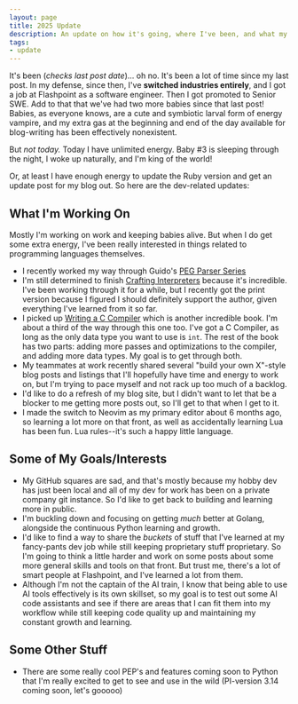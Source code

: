 ```yaml
---
layout: page
title: 2025 Update
description: An update on how it's going, where I've been, and what my plans are.
tags:
- update
---
```


It's been (_checks last post date_)... oh no. It's been a lot of time since my
last post. In my defense, since then, I've **switched industries entirely**, and
I got a job at Flashpoint as a software engineer. Then I got promoted to Senior
SWE. Add to that that we've had two more babies since that last post! Babies, as
everyone knows, are a cute and symbiotic larval form of energy vampire, and my
extra gas at the beginning and end of the day available for blog-writing has
been effectively nonexistent.

But _not today._ Today I have unlimited energy. Baby #3 is sleeping through the
night, I woke up naturally, and I'm king of the world!

Or, at least I have enough energy to update the Ruby version and get an update
post for my blog out. So here are the dev-related updates:

## What I'm Working On

Mostly I'm working on work and keeping babies alive. But when I do get some
extra energy, I've been really interested in things related to programming
languages themselves.

- I recently worked my way through Guido's
  [PEG Parser Series](https://medium.com/@gvanrossum_83706/peg-parsing-series-de5d41b2ed60)
- I'm still determined to finish
  [Crafting Interpreters](https://craftinginterpreters.com/) because it's
  incredible. I've been working through it for a while, but I recently got the
  print version because I figured I should definitely support the author, given
  everything I've learned from it so far.
- I picked up [Writing a C Compiler](https://nostarch.com/writing-c-compiler)
  which is another incredible book. I'm about a third of the way through this
  one too. I've got a C Compiler, as long as the only data type you want to use
  is `int`. The rest of the book has two parts: adding more passes and
  optimizations to the compiler, and adding more data types. My goal is to get
  through both.
- My teammates at work recently shared several "build your own X"-style blog
  posts and listings that I'll hopefully have time and energy to work on, but
  I'm trying to pace myself and not rack up too much of a backlog.
- I'd like to do a refresh of my blog site, but I didn't want to let that be a
  blocker to me getting more posts out, so I'll get to that when I get to it.
- I made the switch to Neovim as my primary editor about 6 months ago, so
  learning a lot more on that front, as well as accidentally learning Lua has
  been fun. Lua rules--it's such a happy little language.

## Some of My Goals/Interests

- My GitHub squares are sad, and that's mostly because my hobby dev has just
  been local and all of my dev for work has been on a private company git
  instance. So I'd like to get back to building and learning more in public.
- I'm buckling down and focusing on getting _much_ better at Golang, alongside
  the continuous Python learning and growth.
- I'd like to find a way to share the _buckets_ of stuff that I've learned at my
  fancy-pants dev job while still keeping proprietary stuff proprietary. So I'm
  going to think a little harder and work on some posts about some more general
  skills and tools on that front. But trust me, there's a lot of smart people at
  Flashpoint, and I've learned a lot from them.
- Although I'm not the captain of the AI train, I know that being able to use AI
  tools effectively is its own skillset, so my goal is to test out some AI code
  assistants and see if there are areas that I can fit them into my workflow
  while still keeping code quality up and maintaining my constant growth and
  learning.

## Some Other Stuff

- There are some really cool PEP's and features coming soon to Python that I'm
  really excited to get to see and use in the wild (PI-version 3.14 coming soon,
  let's gooooo)

